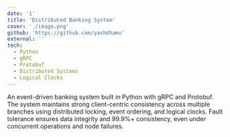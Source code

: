 ```yaml
---
date: '1'
title: 'Distributed Banking System'
cover: './image.png'
github: 'https://github.com/yashdhamu'
external: ''
tech:
  - Python
  - gRPC
  - Protobuf
  - Distributed Systems
  - Logical Clocks
---
```


An event-driven banking system built in Python with gRPC and Protobuf. The system maintains strong client-centric consistency across multiple branches using distributed locking, event ordering, and logical clocks. Fault tolerance ensures data integrity and 99.9%+ consistency, even under concurrent operations and node failures.
